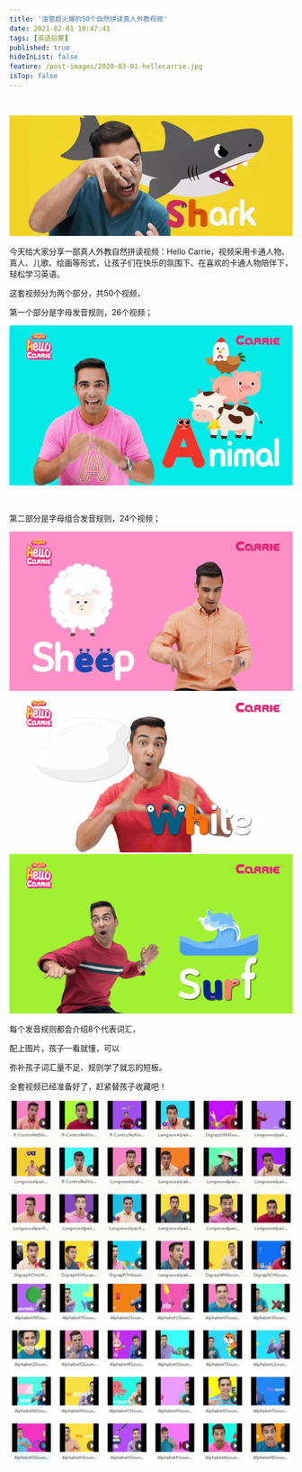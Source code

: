 ```yaml
---
title: '油管超火爆的50个自然拼读真人外教视频'
date: 2021-02-01 10:47:43
tags: [英语启蒙]
published: true
hideInList: false
feature: /post-images/2020-03-01-hellocarrie.jpg
isTop: false
---
```

<p>
	<br />
</p>
<div>
	<img src="/images/33280-bf4291b9a453ea58.jpg" width="auto" height="auto" style="width:auto;height:auto;" /><br />
	<div>
	</div>
</div>
<p>
	今天给大家分享一部真人外教自然拼读视频：Hello Carrie，视频采用卡通人物、真人、儿歌、绘画等形式，让孩子们在快乐的氛围下、在喜欢的卡通人物陪伴下，轻松学习英语。
</p>
<p>
	这套视频分为两个部分，共50个视频，
</p>
<p>
	第一个部分是字母发音规则，26个视频；
</p>
<div>
	<img src="/images/33280-6e4eede7bde454af.gif" width="auto" height="auto" style="width:auto;height:auto;" /><br />
	<div>
	</div>
</div>
<p>
	<br />
</p>
<p>
	第二部分是字母组合发音规则，24个视频；
</p>
<div>
	<img src="/images/33280-4797af12c07bf16f.gif" width="auto" height="auto" style="width:auto;height:auto;" /><br />
	<div>
	</div>
</div>
<div>
	<img src="/images/33280-4797af12c07bf17f.gif" width="auto" height="auto" style="width:auto;height:auto;" /><br />
	<div>
	</div>
</div>
<div>
	<img src="/images/33280-4797af12c07bf18f.gif" width="auto" height="auto" style="width:auto;height:auto;" /><br />
	<div>
	</div>
</div>
<p>
	每个发音规则都会介绍8个代表词汇，
</p>
<p>
	配上图片，孩子一看就懂，可以
</p>
<p>
	弥补孩子词汇量不足、规则学了就忘的短板。
</p>
<p>
	全套视频已经准备好了，赶紧替孩子收藏吧！
</p>
<div>
	<img src="/images/33280-81c804f85651714e.gif" width="auto" height="auto" style="width:auto;height:auto;" /><br />
	<div>
	</div>
</div>
<div>
	<img src="/images/33280-af9940c3daa77cd1.jpg" width="auto" height="auto" style="width:auto;height:auto;" /><br />
	<div>
	</div>
</div>
<p>
	<br />
</p>